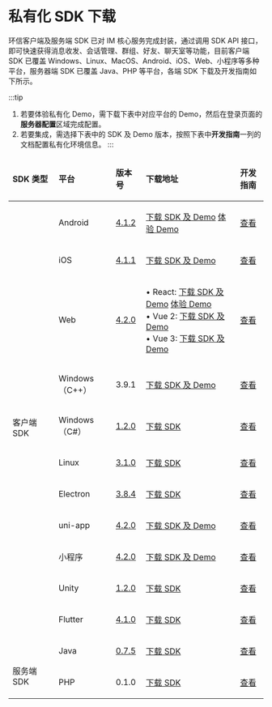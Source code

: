 ﻿# 私有化 SDK 下载




环信客户端及服务端 SDK 已对 IM 核心服务完成封装，通过调用 SDK API 接口，即可快速获得消息收发、会话管理、群组、好友、聊天室等功能，目前客户端 SDK 已覆盖 Windows、Linux、MacOS、Android、iOS、Web、小程序等多种平台，服务器端 SDK 已覆盖 Java、PHP 等平台，各端 SDK 下载及开发指南如下所示。

:::tip

1. 若要体验私有化 Demo，需下载下表中对应平台的 Demo，然后在登录页面的**服务器配置**区域完成配置。
2. 若要集成，需选择下表中的 SDK 及 Demo 版本，按照下表中**开发指南**一列的文档配置私有化环境信息。
   :::

<table>
<thead>
<tr>
<td width="75">
<p><strong>SDK </strong><strong>类型</strong></p>
</td>
<td width="97">
<p><strong>平台</strong></p>
</td>
<td>
<p><strong>版本号</strong></p>
</td>
<td>
<p><strong>下载地址</strong></p>
</td>
<td>
<p><strong>开发指南</strong></p>
</td>
</tr>
</thead>
<tbody>
<tr>
<td rowspan="11" width="75">
<p>&nbsp;</p>
<p>客户端 SDK</p>
</td>
<td width="97">
<p>Android</p>
</td>
<td>
<p><a href="/document/v2/android/releasenote.html#版本-v4-1-2-dev-2023-9-5-开发版">4.1.2</a></p>
</td>
<td>
<p><a href="https://downloadsdk.easemob.com/downloads/easemob-sdk-4.1.2.zip">下载 SDK 及 Demo</a>&nbsp;<a href="https://downloadsdk.easemob.com/mp/downloads/sdk/imsdkdemo_android-4.1.2.apk">体验 Demo</a></p>
</td>
<td>
<p><a href="/document/v2/android/privatecloud.html">查看</a></p>
</td>
</tr>
<tr>
<td width="97">
<p>iOS</p>
</td>
<td>
<p><a href="/document/v2/ios/releasenote.html#版本-v4-1-1-dev-2023-8-03-开发版">4.1.1</a></p>
</td>
<td>
<p><a href="https://downloadsdk.easemob.com/downloads/iOS_IM_SDK_V4.1.1.zip">下载 SDK 及 Demo</a>&nbsp;<!-- <a href="https://www.pgyer.com/2XKY">体验 Demo</a>--></p>
</td>
<td>
<p><a href="/document/v2/ios/privatecloud.html">查看</a></p>
</td>
</tr>
<tr>
<td width="97">
<p>Web</p>
</td>
<td>
<p><a href="/document/v2/web/releasenote.html#版本-v4-2-0-dev-2023-07-27-开发版">4.2.0</a></p>
</td>
<td>
<p>&bull; React:&nbsp;<a href="https://downloadsdk.easemob.com/mp/downloads/sdk/private-react-20230918.zip">下载 SDK 及 Demo</a>&nbsp;<a href="https://zq-im-management-hsb.easemob.com/">体验 Demo</a><br /> &bull; Vue 2:&nbsp;<a href="https://downloadsdk.easemob.com/mp/downloads/sdk/private-vue2-20230918.zip">下载 SDK 及 Demo</a><br /> &bull; Vue 3:&nbsp;<a href="">下载 SDK 及 Demo</a></p>
</td>
<td>
<p><a href="/document/v2/web/privatecloud.html">查看</a></p>
</td>
</tr>
<tr>
<td width="97">
<p>Windows（C++）</p>
</td>
<td>
<p>3.9.1</p>
</td>
<td>
<p><a href="https://gitee.com/liyuzhao/im-cpp-demo">下载 SDK 及 Demo</a></p>
</td>
<td>
<p><a href="https://gitee.com/liyuzhao/im-cpp-demo/tree/master/docs">查看</a></p>
</td>
</tr>
<tr>
<td width="97">
<p>Windows（C#）</p>
</td>
<td>
<p><a href="/document/v2/windows/releasenote.html#版本-v1-2-0-dev-2023-8-30-开发版">1.2.0</a></p>
</td>
<td>
<p><a href="https://downloadsdk.easemob.com/downloads/SDK/WinSDK/agora_chat_sdk.1.2.0.nupkg">下载 SDK</a></p>
</td>
<td>
<p><a href="/document/v2/windows/quickstart.html">查看</a></p>
</td>
</tr>
<tr>
<td width="97">
<p>Linux</p>
</td>
<td>
<p><a href="https://docs-im.easemob.com/im/linux/releasenote">3.1.0</a></p>
</td>
<td>
<p><a href="https://downloadsdk.easemob.com/downloads/linux_IM_SDK_V3.1.0_r1.zip">下载 SDK</a></p>
</td>
<td>
<p><a href="/document/v2/linux/overview.html">查看</a></p>
</td>
</tr>
<tr>
<td width="97">
<p>Electron</p>
</td>
<td>
<p><a href="https://docs-im.easemob.com/im/pc/log/releasenote#%E7%89%88%E6%9C%AC_v384_2021-12-09">3.8.4</a></p>
</td>
<td>
<p><a href="https://download-sdk.oss-cn-beijing.aliyuncs.com/downloads/Desktop_IM_SDK_3.8.4.zip">下载 SDK</a></p>
</td>
<td>
<p><a href="/document/v2/electron/overview.html">查看</a></p>
</td>
</tr>
<tr>
<td width="97">
<p>uni-app</p>
</td>
<td>
<p><a href="/document/v2/applet/releasenote.html#版本-v4-2-0-dev-2023-07-27-开发版">4.2.0</a></p>
</td>
<td>
<p><a href="https://downloadsdk.easemob.com/mp/downloads/sdk/private-uniapp-20230918.zip">下载 SDK 及 Demo</a></p>
</td>
<td>
<p><a href="/document/v2/applet/uniapp.html">查看</a></p>
</td>
</tr>
<tr>
<td width="97">
<p>小程序</p>
</td>
<td>
<p><a href="/document/v2/applet/releasenote.html#版本-v4-2-0-dev-2023-07-27-开发版">4.2.0</a></p>
</td>
<td>
<p><a href="https://github.com/easemob/webim-weixin-xcx">下载 SDK 及 Demo</a></p>
</td>
<td>
<p><a href="/document/v2/applet/wechat.html">查看</a></p>
</td>
</tr>
<tr>
<td width="97">
<p>Unity</p>
</td>
<td>
<p><a href="/document/v2/unity/releasenote.html#版本-v1-2-0-dev-2023-8-30-开发版">1.2.0</a></p>
</td>
<td>
<p><a href="https://downloadsdk.easemob.com/downloads/SDK/Unity/agora_chat_unity_sdk1.2.0.unitypackage">下载 SDK</a></p>
</td>
<td>
<p><a href="/document/v2/unity/quickstart.html">查看</a></p>
</td>
</tr>
<tr>
<td width="97">
<p>Flutter</p>
</td>
<td>
<p><a href="/document/v2/flutter/releasenote.html#版本-4-1-0-2023-8-16">4.1.0</a></p>
</td>
<td>
<p><a href="https://pub-web.flutter-io.cn/packages/im_flutter_sdk/versions/4.1.0">下载 SDK</a></p>
</td>
<td>
<p><a href="/document/v2/flutter/quickstart.html">查看</a></p>
</td>
</tr>
<tr>
<td rowspan="2" width="75">
<p>&nbsp;</p>
<p>服务端 SDK</p>
</td>
<td width="97">
<p>Java</p>
</td>
<td>
<p><a href="/document/v2/server-side/java_server_sdk.html#v0-7-5-2023-08-24">0.7.5</a></p>
</td>
<td>
<p><a href="https://github.com/easemob/easemob-im-server-sdk/tree/v0.7.5">下载 SDK</a></p>
</td>
<td>
<p><a href="/document/v2/server-side/java_server_sdk.html">查看</a></p>
</td>
</tr>
<tr>
<td width="97">
<p>PHP</p>
</td>
<td>
<p>0.1.0</p>
</td>
<td>
<p><a href="https://github.com/easemob/im-php-server-sdk">下载 SDK</a></p>
</td>
<td>
<p><a href="/document/v2/server-side/php_server_sdk.html">查看</a></p>
</td>
</tr>
</tbody>
</table>
